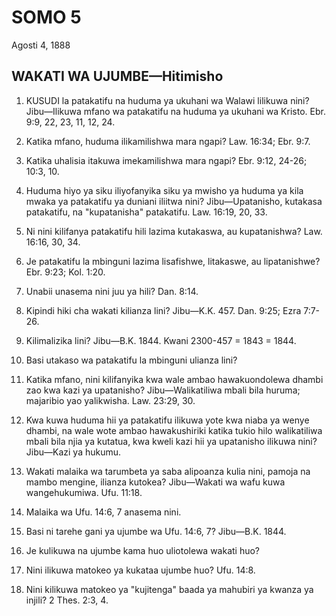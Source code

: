 # SOMO 5
Agosti 4, 1888

## WAKATI WA UJUMBE—Hitimisho

1. KUSUDI la patakatifu na huduma ya ukuhani wa Walawi lilikuwa nini? Jibu—Ilikuwa mfano wa patakatifu na huduma ya ukuhani wa Kristo. Ebr. 9:9, 22, 23, 11, 12, 24.

2. Katika mfano, huduma ilikamilishwa mara ngapi? Law. 16:34; Ebr. 9:7.

3. Katika uhalisia itakuwa imekamilishwa mara ngapi? Ebr. 9:12, 24-26; 10:3, 10.

4. Huduma hiyo ya siku iliyofanyika siku ya mwisho ya huduma ya kila mwaka ya patakatifu ya duniani iliitwa nini? Jibu—Upatanisho, kutakasa patakatifu, na "kupatanisha" patakatifu. Law. 16:19, 20, 33.

5. Ni nini kilifanya patakatifu hili lazima kutakaswa, au kupatanishwa? Law. 16:16, 30, 34.

6. Je patakatifu la mbinguni lazima lisafishwe, litakaswe, au lipatanishwe? Ebr. 9:23; Kol. 1:20.

7. Unabii unasema nini juu ya hili? Dan. 8:14.

8. Kipindi hiki cha wakati kilianza lini? Jibu—K.K. 457. Dan. 9:25; Ezra 7:7-26.

9. Kilimalizika lini? Jibu—B.K. 1844. Kwani 2300-457 = 1843 = 1844.

10. Basi utakaso wa patakatifu la mbinguni ulianza lini?

11. Katika mfano, nini kilifanyika kwa wale ambao hawakuondolewa dhambi zao kwa kazi ya upatanisho? Jibu—Walikatiliwa mbali bila huruma; majaribio yao yalikwisha. Law. 23:29, 30.

12. Kwa kuwa huduma hii ya patakatifu ilikuwa yote kwa niaba ya wenye dhambi, na wale wote ambao hawakushiriki katika tukio hilo walikatiliwa mbali bila njia ya kutatua, kwa kweli kazi hii ya upatanisho ilikuwa nini? Jibu—Kazi ya hukumu.

13. Wakati malaika wa tarumbeta ya saba alipoanza kulia nini, pamoja na mambo mengine, ilianza kutokea? Jibu—Wakati wa wafu kuwa wangehukumiwa. Ufu. 11:18.

14. Malaika wa Ufu. 14:6, 7 anasema nini.

15. Basi ni tarehe gani ya ujumbe wa Ufu. 14:6, 7? Jibu—B.K. 1844.

16. Je kulikuwa na ujumbe kama huo uliotolewa wakati huo?

17. Nini ilikuwa matokeo ya kukataa ujumbe huo? Ufu. 14:8.

18. Nini kilikuwa matokeo ya "kujitenga" baada ya mahubiri ya kwanza ya injili? 2 Thes. 2:3, 4.